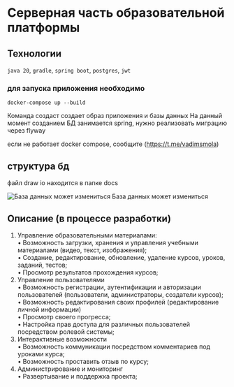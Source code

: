 # Серверная часть образовательной платформы

## Технологии 

`java 20`, `gradle`, `spring boot`, `postgres`, `jwt`


### для запуска приложения необходимо 

```shell
docker-compose up --build
```

Команда создаст создает образ приложения и базы данных 
На данный момент созданием БД занимается spring,
нужно реализовать миграцию через flyway

если не работает docker compose, сообщите (https://t.me/vadimsmola)

## структура бд

файл draw io находится в папке docs

![База данных может измениться](/docs/структура%20бд.png)
База данных может измениться 

## Описание (в процессе разработки)

1)	Управление образовательными материалами:   
      •	Возможность загрузки, хранения и управления учебными материалами (видео, текст, изображения);  
      •	Создание, редактирование, обновление, удаление курсов, уроков, заданий, тестов;  
      •	Просмотр результатов прохождения курсов;  
2)	Управление пользователями  
      •	Возможность регистрации, аутентификации и авторизации пользователей (пользователи, администраторы, создатели курсов);  
      •	Возможность редактирования своих профилей (редактирование личной информации)  
      •	Просмотр своего прогресса;  
      •	Настройка прав доступа для различных пользователей посредством ролевой системы;  
3)	Интерактивные возможности  
      •	Возможность коммуникации посредством комментариев под уроками курса;  
      •	Возможность проставить отзыв по курсу;
4)	Администрирование и мониторинг  
      •	Развертывание и поддержка проекта;